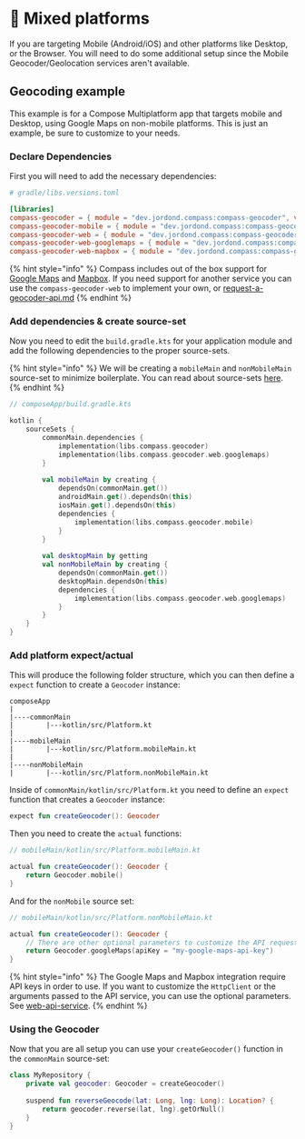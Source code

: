 # 📱 Mixed platforms

If you are targeting Mobile (Android/iOS) and other platforms like Desktop, or the Browser. You will need to do some additional setup since the Mobile Geocoder/Geolocation services aren't available.

## Geocoding example

This example is for a Compose Multiplatform app that targets mobile and Desktop, using Google Maps on non-mobile platforms. This is just an example, be sure to customize to your needs.

### Declare Dependencies

First you will need to add the necessary dependencies:

```toml
# gradle/libs.versions.toml

[libraries]
compass-geocoder = { module = "dev.jordond.compass:compass-geocoder", version.ref = "compass" }
compass-geocoder-mobile = { module = "dev.jordond.compass:compass-geocoder-mobile", version.ref = "compass" }
compass-geocoder-web = { module = "dev.jordond.compass:compass-geocoder-web", version.ref = "compass" }
compass-geocoder-web-googlemaps = { module = "dev.jordond.compass:compass-geocoder-googlemaps", version.ref = "compass" }
compass-geocoder-web-mapbox = { module = "dev.jordond.compass:compass-geocoder-mapbox", version.ref = "compass" }
```

{% hint style="info" %}
Compass includes out of the box support for [Google Maps](https://developers.google.com/maps/documentation/geocoding/overview) and [Mapbox](https://docs.mapbox.com/api/search/geocoding-v6/). If you need support for another service you can use the `compass-geocoder-web` to implement your own, or [request-a-geocoder-api.md](../geocoding/request-a-geocoder-api.md "mention")
{% endhint %}

### Add dependencies & create source-set

Now you need to edit the `build.gradle.kts` for your application module and add the following dependencies to the proper source-sets.

{% hint style="info" %}
We will be creating a `mobileMain` and `nonMobileMain` source-set to minimize boilerplate. You can read about source-sets [here](https://kotlinlang.org/docs/multiplatform-advanced-project-structure.html#declaring-custom-source-sets).
{% endhint %}

```kts
// composeApp/build.gradle.kts

kotlin {
    sourceSets {
        commonMain.dependencies {
            implementation(libs.compass.geocoder)
            implementation(libs.compass.geocoder.web.googlemaps)
        }
        
        val mobileMain by creating {
            dependsOn(commonMain.get())
            androidMain.get().dependsOn(this)
            iosMain.get().dependsOn(this)
            dependencies {
                implementation(libs.compass.geocoder.mobile)
            }
        }
        
        val desktopMain by getting
        val nonMobileMain by creating {
            dependsOn(commonMain.get())
            desktopMain.dependsOn(this)
            dependencies {
                implementation(libs.compass.geocoder.web.googlemaps)
            }
        }
    }
}
```

### Add platform expect/actual

This will produce the following folder structure, which you can then define a `expect` function to create a `Geocoder` instance:

```
composeApp
|
|----commonMain
|        |---kotlin/src/Platform.kt
|
|----mobileMain
|        |---kotlin/src/Platform.mobileMain.kt
|
|----nonMobileMain
|        |---kotlin/src/Platform.nonMobileMain.kt
```

Inside of `commonMain/kotlin/src/Platform.kt` you need to define an `expect` function that creates a `Geocoder` instance:

```kotlin
expect fun createGeocoder(): Geocoder
```

Then you need to create the `actual` functions:

```kotlin
// mobileMain/kotlin/src/Platform.mobileMain.kt

actual fun createGeocoder(): Geocoder {
    return Geocoder.mobile()
}
```

And for the `nonMobile` source set:

```kotlin
// mobileMain/kotlin/src/Platform.nonMobileMain.kt

actual fun createGeocoder(): Geocoder {
    // There are other optional parameters to customize the API request
    return Geocoder.googleMaps(apiKey = "my-google-maps-api-key")
}
```

{% hint style="info" %}
The Google Maps and Mapbox integration require API keys in order to use. If you want to customize the `HttpClient` or the arguments passed to the API service, you can use the optional parameters. See [web-api-service](../geocoding/web-api-service/ "mention").
{% endhint %}

### Using the Geocoder

Now that you are all setup you can use your `createGeocoder()` function in the `commonMain` source-set:

```kotlin
class MyRepository {
    private val geocoder: Geocoder = createGeocoder()
    
    suspend fun reverseGeocode(lat: Long, lng: Long): Location? {
        return geocoder.reverse(lat, lng).getOrNull()
    }
}
```

